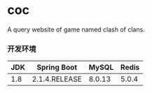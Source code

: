 # coc
A query website of game named clash of clans.

### 开发环境

| JDK  | Spring Boot   | MySQL  | Redis |
| ---- | ------------- | ------ | ----- |
| 1.8  | 2.1.4.RELEASE | 8.0.13 | 5.0.4 |

